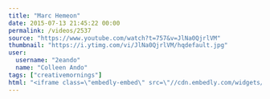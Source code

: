 ```yaml
---
title: "Marc Hemeon"
date: 2015-07-13 21:45:22 00:00
permalink: /videos/2537
source: "https://www.youtube.com/watch?t=757&v=JlNa0QjrlVM"
thumbnail: "https://i.ytimg.com/vi/JlNa0QjrlVM/hqdefault.jpg"
user:
  username: "2eando"
  name: "Colleen Ando"
tags: ["creativemornings"]
html: "<iframe class=\"embedly-embed\" src=\"//cdn.embedly.com/widgets/media.html?src=https%3A%2F%2Fwww.youtube.com%2Fembed%2FJlNa0QjrlVM%3Fstart%3D757%26wmode%3Dtransparent%26feature%3Doembed%26start%3D757&wmode=transparent&url=https%3A%2F%2Fwww.youtube.com%2Fwatch%3Ft%3D757%26v%3DJlNa0QjrlVM&image=https%3A%2F%2Fi.ytimg.com%2Fvi%2FJlNa0QjrlVM%2Fhqdefault.jpg&key=daaebf4d9cdd46779200162d0ca86e20&type=text%2Fhtml&schema=youtube\" width=\"854\" height=\"480\" scrolling=\"no\" frameborder=\"0\" allowfullscreen></iframe>"
---
```


